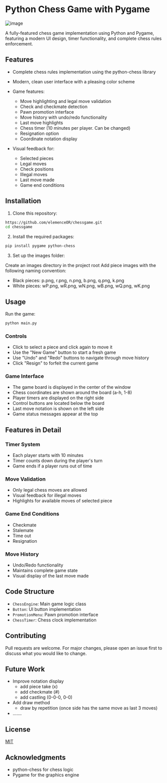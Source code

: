 # Python Chess Game with Pygame

![image](https://github.com/user-attachments/assets/0c666410-d4d8-44ad-a211-9b1fa1bde735)

A fully-featured chess game implementation using Python and Pygame, featuring a modern UI design, timer functionality, and complete chess rules enforcement.

## Features
- Complete chess rules implementation using the python-chess library
- Modern, clean user interface with a pleasing color scheme

- Game features:

  - Move highlighting and legal move validation
  - Check and checkmate detection
  - Pawn promotion interface
  - Move history with undo/redo functionality
  - Last move highlights
  - Chess timer (10 minutes per player. Can be changed)
  - Resignation option
  - Coordinate notation display

- Visual feedback for:

  - Selected pieces
  - Legal moves
  - Check positions
  - Illegal moves
  - Last move made
  - Game end conditions

## Installation

1. Clone this repository:

```bash
https://github.com/elemenceOR/chessgame.git
cd chessgame
```

2. Install the required packages:
```bash
pip install pygame python-chess
```

3. Set up the images folder:

Create an images directory in the project root
Add piece images with the following naming convention:

- Black pieces: p.png, r.png, n.png, b.png, q.png, k.png
- White pieces: wP.png, wR.png, wN.png, wB.png, wQ.png, wK.png

## Usage

Run the game:
```bash
python main.py
```
### Controls
- Click to select a piece and click again to move it
- Use the "New Game" button to start a fresh game
- Use "Undo" and "Redo" buttons to navigate through move history
- Click "Resign" to forfeit the current game

### Game Interface
- The game board is displayed in the center of the window
- Chess coordinates are shown around the board (a-h, 1-8)
- Player timers are displayed on the right side
- Control buttons are located below the board
- Last move notation is shown on the left side
- Game status messages appear at the top

## Features in Detail
### Timer System

- Each player starts with 10 minutes
- Timer counts down during the player's turn
- Game ends if a player runs out of time

### Move Validation

- Only legal chess moves are allowed
- Visual feedback for illegal moves
- Highlights for available moves of selected piece

### Game End Conditions

- Checkmate
- Stalemate
- Time out
- Resignation

### Move History

- Undo/Redo functionality
- Maintains complete game state
- Visual display of the last move made

## Code Structure

- ``ChessEngine``: Main game logic class
- ``Button``: UI button implementation
- ``PromotionMenu``: Pawn promotion interface
- ``ChessTimer``: Chess clock implementation

## Contributing

Pull requests are welcome. For major changes, please open an issue first
to discuss what you would like to change.

## Future Work
- Improve notation display
    - add piece take (x)
    - add checkmate (#)
    - add castling (0-0-0, 0-0)
- Add draw method
    - draw by repetition (once side has the same move as last 3 moves)
- .......

## License

[MIT](https://choosealicense.com/licenses/mit/)

## Acknowledgments

- python-chess for chess logic
- Pygame for the graphics engine
